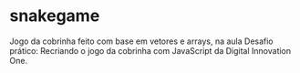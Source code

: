 # snakegame
Jogo da cobrinha feito com base em vetores e arrays, na aula Desafio prático: Recriando o jogo da cobrinha com JavaScript da Digital Innovation One.